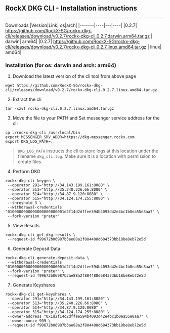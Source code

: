 ## RockX DKG CLI - Installation instructions
---

Downloads
|Version|Link| os|arch|
|-------|----|---|----|
|0.2.7| https://github.com/RockX-SG/rockx-dkg-cli/releases/download/v0.2.7/rockx-dkg-cli.0.2.7.darwin.arm64.tar.gz | darwin| arm64|
|0.2.7| https://github.com/RockX-SG/rockx-dkg-cli/releases/download/v0.2.7/rockx-dkg-cli.0.2.7.linux.amd64.tar.gz | linux| amd64|


### Installation (for os: darwin and arch: arm64)

1. Download the latest version of the cli tool from above page

```
wget https://github.com/RockX-SG/rockx-dkg-cli/releases/download/v0.2.7/rockx-dkg-cli.0.2.7.linux.amd64.tar.gz
```

2. Extract the cli

```
tar -xzvf rockx-dkg-cli.0.2.7.linux.amd64.tar.gz
```

3. Move the file to your PATH and Set messenger service address for the cli

```
cp ./rockx-dkg-cli /usr/local/bin
export MESSENGER_SRV_ADDR=https://dkg-messenger.rockx.com
export DKG_LOG_PATH=.
```
> `DKG_LOG_PATH` instructs the cli to store logs at this location under the filename `dkg_cli.log`. Make sure it is a location with permission to create files

4. Perform DKG
```
rockx-dkg-cli keygen \
 --operator 291="http://34.143.199.161:8080" \
 --operator 513="http://35.240.226.66:8080" \
 --operator 514="http://34.87.9.120:8080" \
 --operator 515="http://34.124.174.255:8080" \
 --threshold 3 \
 --withdrawal-credentials "0100000000000000000000001d2f14d2dffee594b4093d42e4bc1b0ea55e8aa7" \
 --fork-version "prater"
```

5. View Results
```
rockx-dkg-cli get-dkg-results \
 --request-id f99672b06987b3ae88a2f884488d684373bb18be8eb72e5d
```

6. Generate Deposit Data
```
rockx-dkg-cli generate-deposit-data \
 --withdrawal-credentials "0100000000000000000000001d2f14d2dffee594b4093d42e4bc1b0ea55e8aa7" \
 --fork-version "prater" \
 --request-id f99672b06987b3ae88a2f884488d684373bb18be8eb72e5d
```

7. Generate Keyshares
```
rockx-dkg-cli get-keyshares \
 --operator 291="http://34.143.199.161:8080" \
 --operator 513="http://35.240.226.66:8080" \
 --operator 514="http://34.87.9.120:8080" \
 --operator 515="http://34.124.174.255:8080" \
 --owner-address "0x1d2f14d2dffee594b4093d42e4bc1b0ea55e8aa7" \
 --owner-nonce 999 \
 --request-id f99672b06987b3ae88a2f884488d684373bb18be8eb72e5d
```

